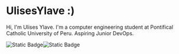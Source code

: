 # UlisesYlave :)
Hi, I'm Ulises Ylave. I'm a computer engineering student at Pontifical Catholic University of Peru. Aspiring Junior DevOps.
<style>
    .tags{
      display: flex;
      flex-direction: row;
    }
</style>
<div class="tags">
  
  <img alt="Static Badge" src="https://img.shields.io/badge/build-profile-brightgreen?style=flat&logo=Linkedin&logoColor=white&logoSize=auto&label=Linkedin&labelColor=%23020919&color=%2300548c&cacheSeconds=3600&link=https%3A%2F%2Fwww.linkedin.com%2Fin%2Fbraulioantayhua%2F">
  <img alt="Static Badge" src="https://img.shields.io/badge/build-follow-brightgreen?style=flat&logo=instagram&logoColor=white&logoSize=auto&label=StrokerInk&labelColor=%23020919&color=%232EA062&cacheSeconds=3600&link=https%3A%2F%2Fwww.instagram.com%2Fstrokerink%2F">
</div>



